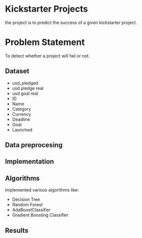 # Kickstarter Projects
the project is to predict the success of a given kickstarter project.

# Problem Statement 
To detect whether a project will fail or not.

## Dataset
 - usd_pledged
 - usd pledge real
 - usd goal real
 - ID 
 - Name
 - Category
 - Currency
 - Deadline
 - Goal
 - Launched
 
 
## Data preprocesing
## Implementation

## Algorithms
Implemented various algorithms like:
- Decision Tree
- Random Forest
- AdaBoostClassifier
- Gradient Boosting Classifier

## 
## Results

